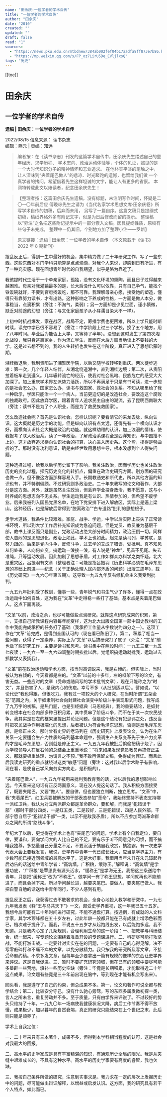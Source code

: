 ```yaml
---
name: "田余庆-一位学者的学术自传"
title: "一位学者的学术自传"
author: "田余庆"
date: "2010"
created: ""
updated: ""
draft: false
read: "1"
sources:
  - "https://news.pku.edu.cn/mtbdnew/384ab002fef04b17aadfa8ff873e7b86.htm"
  - "https://mp.weixin.qq.com/s/FP_oz7LirU5De_EVljlxsQ"
tags: "历史"
---
```


[[toc]]

# 田余庆

## 一位学者的学术自传

**遗稿 | 田余庆：一位学者的学术自传**

2022/08/15 信息来源： 读书杂志  
编辑：燕元 | 责编：知远

> 编者按：在《读书杂志》刊发的这篇学术自传中，田余庆先生缕述自己的童年经历、求学历程、
> 学术志向、政治运动体验等，个体的见证，照见的是一个大时代知识分子的精神情怀和志业追求。
> 在他朴实平淡的笔触之中，让人深味到“夹着尾巴做人”的悲凉、时光蹉跎的遗憾，也留给我们做
> 一个真学者的拷问。希望借着先生这样坦诚的文字，能让人有更多的省察。
> 本网特转载此文以飨读者，纪念田余庆先生！

> 【整理者按：这篇田余庆先生遗稿，没有标题，未注明写作时间，怀疑是二〇一〇年前后应
> 傅璇琮先生之请为《当代名家学术思想文库·田余庆卷》所写学术自传的初稿，后弃而未用，
> 另写了一篇自序。这篇文稿只是提纲式初稿，稿纸界格外多有附记文字，似是为日后修改而留的提示。
> 整理稿以“旁注”之名把这些附记提示中的一部分嵌入文稿。因具提纲性质，原稿有些句子未完成，
> 整理中一仍其旧，个别地方加了整理小注——罗新】

> 原文链接：遗稿 | 田余庆：一位学者的学术自传
> （本文原载于《读书》2022 年 8 期新刊）

拨乱反正后，得到一生中最好的机会，集中精力做了二十年研究工作，写了一些东西。这些东西对本门学科只能算是点点滴滴，对我个人来说，却感到日有所进，有了一种充实感。现在回想青年时代的自我期望，似乎是略为靠近了。

我孩提时代生活于一个单亲家庭，孤独，没有文化环境的熏陶，而且日子过得越来越困难。母亲对我灌输最多的是，长大后没什么可以依靠，只有自己争气，能找个铁饭碗就好，不要到官府找饭吃，那不可靠。我理解母亲心愿，接受她的塑造，懂得只有靠努力读书，才有出路。这种影响之下养成的性格，一方面是做人本分，做事稳当，点滴积累（旁注：不淘气，柔弱）；另一方面却是少见世面，谨小慎微，缺乏对前途的幻想（旁注：与文化家庭孩子从小耳濡目染大不一样）。

上初中时抗战爆发，家在战区，战局不定，筹措学费也更困难，所以上学只能时断时续，读完中学已很不容易了（旁注：中学阶段上过三个学校，换了五个地方，用了八年时间。毕业后为能否上大学，又等待了半年）。没想到这时发生了第四次湘北战役，我只身逃离家乡，作为流亡学生，反而在大后方顺当地读上不要钱的大学。这是过去想不到的，我的人生转折也发生在这个阶段，真正进入了思想启蒙时期。

湘桂撤退后，我到贵阳进了湘雅医学院，以后又随学校转移到重庆。两次徒步逃难：第一次，几个年轻人结伴，从湘北绕道湘中，直到湘桂边境；第二次，从贵阳拉着板车走到遵义。几年辗转流亡的经历，使我对社会黑暗、民族危亡的感受大大加深了。加上重庆学术界左派势力活跃，所以不再满足于只是有书可读，进一步想的是社会怎么办，国家怎么办，读书与救国家、救社会的关系。不知从哪里给了我一种启示，学医只能治一个一个病人，当前更迫切的是改造社会，要改造这个腐败的独裁政府。因此放弃学医，跟着青年人追求民主自由的潮流，去了昆明西南联大（旁注：读书不是为了个人职业，而是为了救民族救国家）。

怎么改造社会呢？首先是认识社会。怎样认识呢？要看清它的来龙去脉，纵向认识。这大概就是历史学的功能。但是纵向认识有点太远，还得先有一个横向认识才好，而横向认识社会大概是政治的功能。就这样幼稚的认识，加上浪漫的情绪，使我报考了联大政治系。读了一年政治，了解政治系课程全是西洋知识，与中国搭不上边，这才放弃追求横向认识社会的打算，决心进入历史系。这个弯，拐得是够曲折的了。那时没有功利意识，确是由经世致用思想主导，根本没想到个人得失问题。

这种选择过程，给我以后学历史留下了影响。我关注政治，因而学历史也关注政治历史的变化过程，探究历史变化的转折点，偏重在政治史研究方面。别方面的研究也做一点，但不像这方面那样容易入手。长期教通史和断代史，所以其他方面的知识也有，并不特别偏颇。不过研究则多政治史。二十年来我写的论文和著作，大部分是这方面。另外，就是虽然关注政治，但丢弃学业投身政治，我不愿意，这与小时养成的思想志向不无关系。学生运动我是有认识、热情参加的，但希望不废学业。后来我被列入国民党黑名单，在地下党安排下进入解放区，实际上是逼上梁山。这种经历，也是解放后常得到“脱离政治”“白专道路”批判的思想根子。

走学术道路，我条件比较艰难。家庭、战争、学运，中学以后实际上丧失了正常读书环境，所以到大学工作后补充知识成为急迫问题。但是党员、教员兼为基层干部，教书上课反而只是副业，党政活动占绝大部分时间精力，政治压倒一切。同样使人苦闷的是思想退化，政治上如此，学术上也如此。起先是读马列、学苏联，是努力跟的。后来是党内斗争，反修斗争，过去学的又成了错误，受批判。真不知风从何处来，人向何处变。搞运动一浪接一浪，有人说是“神龙”，见首不见尾。失去准绳，只等运动发展。因此加剧了思想矛盾，对工作如群众办科学之类怀疑。北大是重灾区，吕振羽有文章（整理者注：可能是指吕振羽《历史科学必须在毛泽东思想的基础上前进——纪念〈关于正确处理人民内部矛盾的问题〉出版三周年》，载《历史研究》一九六〇年第五期）。这导致一九五九年反右倾机会主义我受到批判。

一九五九年批判受了教训，懂事一些，青年锐气和书生气少了许多，懂得一点在政治运动中如何自处，这为我在“文革”中走得稳一些打了基础。基本点是夹着尾巴做人。这点下面再谈。

“文革”以前，政治之余，也尽可能做些点滴研究。就靠这点研究成果的积累，第一，支撑自己所教课程内容每年能变样，这为北大出版全国第一部中国史教材的工作中我能完成承担的任务打了基础（我承担工作量从字数说约四分之一）。这项工作在“文革”前完成，是得到全国认可的（现在看已陈旧了）。第二，积累了相当一些问题，获得了一定素养，实际上为“文革”以后搞研究打了底子（旁注：“文革”前也做了些研究工作，主要是读书和思考。读书集中在两段时间：一九五三至一九五七夜读；一九六一至一九六四调整时期挨批以后。党组织搞运动就批我，运动过去抓教学又表扬我）。

“文革”前在政治运动和学术方面，按当时高调说来，我是右倾的。但实际上，当时被认为右倾的，今天看都是左的。“文革”以前的十多年，左的框架下写的论文，有害无益。一些应时的文章（受命或随风写的学术批判文章），现在只能称之为“时文”，并且伤害了人，是我内心的伤疤。幸亏不多（从批胡适以后）。譬如说，“以论代史”我也得跟，但很吃力。我有过一项较大的个人研究，在当时所谓“五朵金花”范围之内，关于奴隶制社会向封建社会演变中阶级斗争表现形式问题，我写成了九万字的初稿，是热门题，也是引经据典（马恩经典）。我的重要结论，是奴封转变根本在社会内部多种日积月累，其中贯串了阶级斗争，而不在于某一次农民战争。我其实是在左的框架里提出并论证问题。但是这个结论有犯忌讳之处，违反当时把农民战争作用极端化的思想，后者被认为符合毛泽东思想，否则是反毛泽东思想，是修正主义。那时曾有史界的老马列在《历史研究》上发表论文，认为在生产关系一定要适合生产力性质的马列基本命题中，强调生产关系变革先于生产力变革的才是毛泽东思想，否则就是修正主义。一九五九年我被批后偷偷把稿子烧了，因为学校领导人在反右倾的总结会上重重地说：“将来如果发现党员教员再搞修正主义，那就要极重处理，勿谓言之不预。”我不敢再保留文稿，免得成为罪证。而且此后我读史研究的重点就绕过这类“敏感”问题（旁注：这对我以后学术路子有影响，现在看，是使自己学风向务实方向走，是积极的）。

“夹着尾巴做人”，一九五九年被用来批判我教育我的话，对以后我的思想影响长远。今天看来这句话有正反两面意义，现在没人提这句话了。我从积极方面接受了，既要夹尾巴，又要“做人”。要自律，但也要独立判断，独立思考。“文革”中，我“夹着尾巴”，红卫兵要被解放的干部表态参加“革命”，我始终坚持不表态支持哪一派红卫兵，我认为对立两派群众都是革命群众，要和解，而我是“犯错误干部”（那时干部分四类，一是红五类，二是较好，三是犯错误，四是人民外部。干部宁愿自居于“犯错误干部”一类，以示不是敌我矛盾），所以不应参加两派革命群众之间的所谓“路线斗争”。

年纪大了以后，更觉得在学术上也有“夹尾巴”的问题，学术上有个自我定位，要自律，要谦和，要向学问大的人比自己的不足，要有乐于听不同意见的习惯，而不搞唯我独尊。多掂量自己分量之不足，不要沉湎于搞自我欣赏，搞独霸。有一次史学代表大会上要我发言，我说，史学界中青年一代已成长壮大，应当是学界主力，有少数可能已接近同领域的最高水平了，这是大好事。我借用当年朱升在朱元璋起兵后劝告的话送给中青年学者：“高筑墙，广积粮，缓称王。”解释说：“高筑墙”是学重功底，“广积粮”是覃思贵有源头活水，“缓称王”是学海无王。我把这三条送给中青年，只是把“缓称王”改为“不称王”。做学问一有了称王思想，学问就再也不能前进了，而且会掉下来。所以学问越长进，越要夹尾巴。要做人，要夹尾巴做人。我把自警自勉的话送给中青年同行，不少人感到有用。

拨乱反正之后，我获得过去不敢奢求的机会，全身心地投入教学和研究中。一九七九年我发表《释“王与马共天下”》一文，颇受史学界重视，这一年我已五十五岁。我想今后可能有二十年时间进行研究，不能不通盘打算。按通例，有成就的人文科学家，其学术顶峰都在五十岁左右，过此年龄一般都只能在已有成就上增添色彩而已，档次难于提升了。而我，不说五十五岁才从起跑线出发，以后能跑多远，我不知道。只是我内心定了几条规则，合理利用生命的这一阶段：一、把教学与科研结合，统一起来，写专题论文围绕着准备开设的专题课进行。二、科研尽可能打攻坚战，不能打游击战。一定要针对实实在在的问题，一定要有自己的心得见解，决不写零敲碎打和不痛不痒的文章，以免分散精力。我只按我的研究所及写文章，不接受命题约稿。不求多发文章，但每年至少要拿出一篇有规模的像样的东西让史学界来评议。这是自我促进。三、暂时不要扩充研究领域，但在已有的领域中要尽可能多垦辟一些荒地，填补一些历史空缺（旁注：毕竟是长期积累，才能取得近二十年这点成果。论文题有些竟是三十年前出现在脑中，等到现在才能有机会写出来）。

回头看，我是遵守了自己的约束，但总成果不多。第一，论文和著作可说全都与教学结合；第二，比较安分守己，没有什么驰心旁骛，写的东西多属发微初探一类，言人之所未言，重复劳动并不多。至于质量，只有由学界来评说了。不过较好的势头只维持了十年，一九九〇年一场病使我健康状况大降，病后工作节奏不得不放慢，成果极少，加以暮年的自然衰竭，真正的研究只能结束在上个世纪之末，此后则只能是颐养了。

学术上自我定位：

一、二十年来只有三本著作，成果不多，但得到本学科相当程度的认可，这是社会对我最大的回报。

二、高水平的史学家应是具有丰富精湛的知识，有通观历史全局的眼光。我是从夹缝中艰难成长的，不具有这种水平。高水平的历史学家要有高度的睿智，我也欠缺。

三、我按自己条件所做的研究，注意到实事求是。我力求在一定的层次上发掘历史中的问题，尽可能做出辩证解释，以增益或启发认识。这方面，我的研究具有若干个人特点，如此而已。

